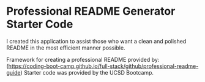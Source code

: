 # Professional README Generator Starter Code
I created this application to assist those who want a clean and polished README in the most efficient manner possible.


Framework for creating a professional README provided by: (https://coding-boot-camp.github.io/full-stack/github/professional-readme-guide)
Starter code was provided by the UCSD Bootcamp.
